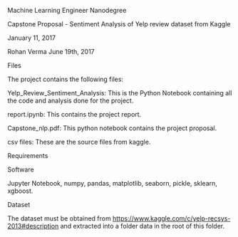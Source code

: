 Machine Learning Engineer Nanodegree

Capstone Proposal - Sentiment Analysis of Yelp review dataset from Kaggle 

January 11, 2017

Rohan Verma
June 19th, 2017

Files

The project contains the following files:

Yelp_Review_Sentiment_Analysis: This is the Python Notebook containing all the code and analysis done for the project.

report.ipynb: This contains the project report.

Capstone_nlp.pdf: This python notebook contains the project proposal.

csv files: These are the source files from kaggle.

Requirements

Software

Jupyter Notebook, numpy, pandas, matplotlib, seaborn, pickle, sklearn, xgboost.

Dataset

The dataset must be obtained from https://www.kaggle.com/c/yelp-recsys-2013#description and extracted into a folder data in the root of this folder.
